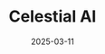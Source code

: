 ---  
layout: startup_page  
title: "Celestial AI"  
id: "celestial.ai"  
permalink: "/celestialaicelestial.ai03112025/"  
website: "https://www.celestial.ai/"  
funding_round: "Series C1"  
funding_amount: "$250M"  
investors: "Fidelity Management & Research Company, BlackRock, Maverick Silicon, Tiger Global Management, Lip-Bu Tan, AMD Ventures, Koch Disruptive Technologies (KDT), Temasek, Xora Innovation, Porsche Automobil Holding SE, The Engine Ventures"  
about: "Celestial AI is developing the Photonic Fabric, an optical interconnect technology platform designed to revolutionize AI infrastructure. The technology enables seamless networking of AI compute, improving performance, energy efficiency, and reducing the total cost of ownership. This platform addresses the increasing demands of AI computing by providing high-bandwidth and low-latency connectivity."  
markets: "AI, Data Centers, Business/Productivity Software, Automation/Workflow Software, Other Hardware, CloudTech & DevOps, SaaS, Artificial Intelligence & Machine Learning"  
hq: "Santa Clara, California, United States"  
founded_year: "2020"  
linkedin: "https://www.linkedin.com/company/celestial-ai"  
twitter: "https://twitter.com/CelestialAIinc"  
instagram: ""  
facebook: ""  
crunchbase: "https://www.crunchbase.com/organization/celestial-ai"  
pitchbook: "https://pitchbook.com/profiles/company/439890-67"  

date_display: "11-Mar-2025"  
date: "2025-03-11"

# SEO Optimization  
meta_title: "Celestial AI - Series C1 Funding ($250M)"  
meta_description: "Celestial AI, Celestial AI is developing the Photonic Fabric, an optical interconnect technology platform designed to revolutionize AI infrastructure. The technolog..."  
meta_keywords: "Celestial AI, AI, Data Centers, Business/Productivity Software, Automation/Workflow Software, Other Hardware, CloudTech & DevOps, SaaS, Artificial Intelligence & Machine Learning, Series C1 funding"  
canonical_url: "https://startup.projectstartups.com/celestialaicelestial.ai03112025/"  
---